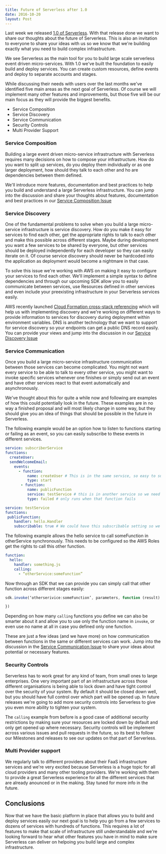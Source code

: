 ```yaml
---
title: Future of Serverless after 1.0
date: 2016-10-20
layout: Post
---
```


Last week we released [1.0 of Serverless](./releasing-serverless-framework-v1-and-fundraising). With that release done we want to share our thoughts about the future of Serverless. This is also an invitation to everyone to share your ideas with us so we know that we're building exactly what you need to build complex infrastructure.

We see Serverless as the main tool for you to build large scale serverless event driven micro-services. With 1.0 we've built the foundation to easily build and deploy services. You can create custom resources, define events and deploy to separate accounts and stages.

While discussing their needs with users over the last months we've identified five main areas as the next goal of Serverless. Of course we will implement many other features and improvements, but those five will be our main focus as they will provide the biggest benefits.

* Service Composition
* Service Discovery
* Service Communication
* Security Controls
* Multi Provider Support

### Service Composition

Building a large event driven micro-service infrastructure with Serverless requires many decisions on how to compose your infrastructure. How do you want to split up services, do you deploy them individually or as one larger deployment, how should they talk to each other and ho are dependencies between them defined.

We'll introduce more features, documentation and best practices to help you build and understand a large Serverless infrastructure. You can jump into the discussion and share your thoughts about features, documentation and best practices in our [Service Composition Issue](https://github.com/serverless/serverless/issues/2481)

### Service Discovery
One of the fundamental problems to solve when you build a large micro-service infrastructure is service discovery. How do you make it easy for services to find each other, get the appropriate rights to talk to each other and make this possible across different stages. Maybe during development you want a few services to be shared by everyone, but other services should be deployed independently for each developer so they can easily iterate on it. Of course service discovery should never be hardcoded into the application as deployment would become a nightmare in that case.

To solve this issue we're working with AWS on making it easy to configure your services to find each other. We'll implement a simple syntax to define dependencies and through our upcoming SDK allow you to easily communicate between services, use Resources defined in other services and even include your preexisting infrastructure in your Serverless services easily.

AWS recently launched [Cloud Formation cross-stack referencing](http://docs.aws.amazon.com/AWSCloudFormation/latest/UserGuide/walkthrough-crossstackref.html) which will help us with implementing discovery and we're working on different ways to provide information to services for discovery during deployment within environment variables. DNS is another technology that we want to support for service discovery so your endpoints can get a public DNS record easily. You can provide your views and jump into the discussion in our [Service Discovery Issue](https://github.com/serverless/serverless/issues/2483)

### Service Communication

Once you build a large micro-service infrastructure communication between those services can become complicated. You might not want every service to be able to talk to every other service, you might want to invoke specific services whenever one finishes or simply send out an event and have other services react to that event automatically and asynchronously.

We've thought about this for quite a while now and following are examples of how this could potentially look in the future. These examples are in no way a finished proposal and will most likely change in some way, but they should give you an idea of things that should be possible in the future in Serverless.

The following example would be an option how to listen to functions starting or failing as an event, so you can easily subscribe to these events in different services.

```yaml
service: subscriberService
functions:
  createUser:
  sendWelcomeEmail:
    events:
      - function:
          name: createUser # This is in the same service, so easy to subscribe to
          type: start
       - function:
          name: publicFunction
          service: testService # this is in another service so we need to be explicit about which function in which service
          type: failed # only runs when that function fails
```

```yaml
service: testService
functions:
 publicFunction:
    handler: hello.Handler
    subscribable: true # We could have this subscribable setting so we only create an SNS topic (or whatever the tech behind it that listens is) when this is set to true so other services can subscribe without having to be in the same service.
```

The following example allows the hello service to call someFunction in otherService synchronously. This needs to be configured so the AWS Roles get the rights to call this other function.

```yaml
function:
  hello:
    handler: something.js
    calling:
      - “otherService:someFunction”
```

Now through an SDK that we can provide you can simply call that other function across different stages easily:

```js
sdk.invoke(‘otherserivice:someFunction’, parameters, function (result) {

})
```

Depending on how many `calling` functions you define we can also be smarter about it and allow you to use only the function name in `invoke`, or even use no name at all in case you defined only one function.

These are just a few ideas (and we have more) on how communication between functions in the same or different services can work. Jump into the discussion in the [Service Communication Issue](https://github.com/serverless/serverless/issues/2484) to share your ideas about potential or necessary features.

### Security Controls

Serverless has to work great for any kind of team, from small ones to large enterprises. One very important part of an infrastructure across those different organisations is being able to lock down and have tight control over the security of your system. By default it should be closed down well, but you should have full control over which part will be opened up. In future releases we're going to add more security controls into Serverless to give you even more ability to tighten your system.

The `calling` example from before is a good case of additional security restrictions by making sure your resources are locked down by default and only get opened up where necessary. Security controls will be implement across various issues and pull requests in the future, so its best to follow our Milestones and releases to see our updates on that part of Serverless.

### Multi Provider support

We regularly talk to different providers about their FaaS infrastructure services and we're very excited because Serverless is a huge topic for all cloud providers and many other tooling providers. We're working with them to provide a great Serverless experience for all the different services that are already anounced or in the making. Stay tuned for more info in the future.

## Conclusions

Now that we have the basic platform in place that allows you to build and deploy services easily our next goal is to help you go from a few services to dozens of services with hundreds of functions. This requires a lot of features to make that scale of infrastructure still understandable and we're looking forward to hear what other features you have in mind to make sure Serverless can deliver on helpoing you build large and complex infrastructure.
